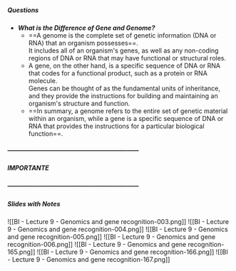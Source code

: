 ##### Questions
- ***What is the Difference of Gene and Genome?***
	- ==A genome is the complete set of genetic information (DNA or RNA) that an organism possesses==. <br>It includes all of an organism's genes, as well as any non-coding regions of DNA or RNA that may have functional or structural roles.
	- A gene, on the other hand, is a specific sequence of DNA or RNA that codes for a functional product, such as a protein or RNA molecule. <br>Genes can be thought of as the fundamental units of inheritance, and they provide the instructions for building and maintaining an organism's structure and function.
	- ==In summary, a genome refers to the entire set of genetic material within an organism, while a gene is a specific sequence of DNA or RNA that provides the instructions for a particular biological function==.

##### —————————————————————
##### IMPORTANTE

##### —————————————————————
##### Slides with Notes
![[BI - Lecture 9 - Genomics and gene recognition-003.png]] ![[BI - Lecture 9 - Genomics and gene recognition-004.png]] ![[BI - Lecture 9 - Genomics and gene recognition-005.png]] ![[BI - Lecture 9 - Genomics and gene recognition-006.png]] ![[BI - Lecture 9 - Genomics and gene recognition-165.png]] ![[BI - Lecture 9 - Genomics and gene recognition-166.png]] ![[BI - Lecture 9 - Genomics and gene recognition-167.png]]
